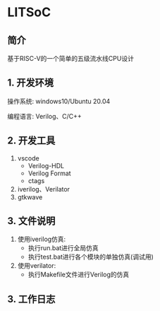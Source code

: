# LITSoC
## 简介
基于RISC-V的一个简单的五级流水线CPU设计
## 1. 开发环境
操作系统: windows10/Ubuntu 20.04

编程语言: Verilog、C/C++
## 2. 开发工具
1. vscode
    - Verilog-HDL
    - Verilog Format
    - ctags
2. iverilog、Verilator
3. gtkwave
## 3. 文件说明
1. 使用iverilog仿真:
    - 执行run.bat进行全局仿真
    - 执行test.bat进行各个模块的单独仿真(调试用)
2. 使用verilator:
    - 执行Makefile文件进行Verilog的仿真

## 3. 工作日志
  <!-- time    | content
:---------: | :--------:
2024/2/21 | 主要是增加了CU单元，目前可以进行一些简单的risc-v指令 -->